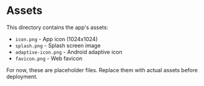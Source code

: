 # Assets

This directory contains the app's assets:

- `icon.png` - App icon (1024x1024)
- `splash.png` - Splash screen image
- `adaptive-icon.png` - Android adaptive icon
- `favicon.png` - Web favicon

For now, these are placeholder files. Replace them with actual assets before deployment.